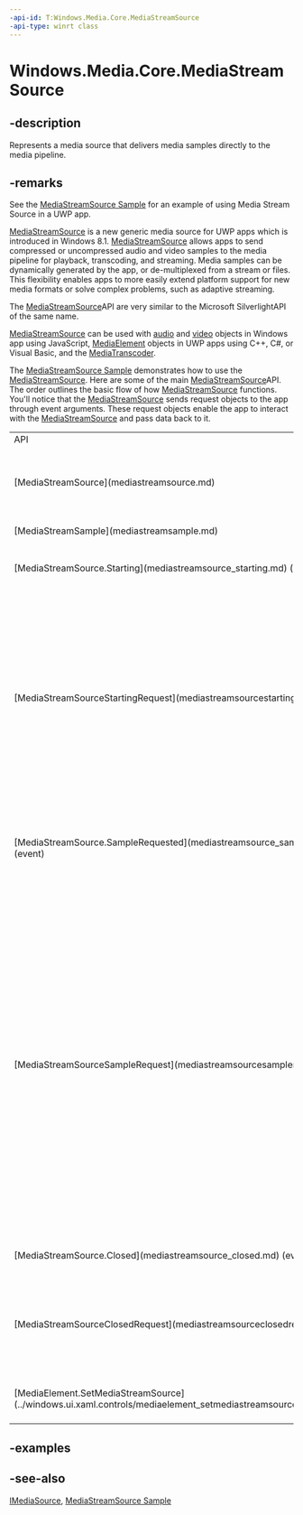 ```yaml
---
-api-id: T:Windows.Media.Core.MediaStreamSource
-api-type: winrt class
---
```


<!-- Class syntax.
public class MediaStreamSource : Windows.Media.Core.IMediaSource, Windows.Media.Core.IMediaStreamSource, Windows.Media.Core.IMediaStreamSource2, Windows.Media.Core.IMediaStreamSource3
-->

# Windows.Media.Core.MediaStreamSource

## -description
Represents a media source that delivers media samples directly to the media pipeline.

## -remarks
See the [MediaStreamSource Sample](http://go.microsoft.com/fwlink/p/?LinkID=309021) for an example of using Media Stream Source in a UWP app.

[MediaStreamSource](mediastreamsource.md) is a new generic media source for UWP apps which is introduced in Windows 8.1. [MediaStreamSource](mediastreamsource.md) allows apps to send compressed or uncompressed audio and video samples to the media pipeline for playback, transcoding, and streaming. Media samples can be dynamically generated by the app, or de-multiplexed from a stream or files. This flexibility enables apps to more easily extend platform support for new media formats or solve complex problems, such as adaptive streaming.

The [MediaStreamSource](mediastreamsource.md)API are very similar to the Microsoft SilverlightAPI of the same name.

[MediaStreamSource](mediastreamsource.md) can be used with [audio](https://msdn.microsoft.com/library/windows/apps/hh441227.aspx) and [video](https://msdn.microsoft.com/library/windows/apps/hh465962.aspx) objects in Windows app using JavaScript, [MediaElement](../windows.ui.xaml.controls/mediaelement.md) objects in UWP apps using C++, C#, or Visual Basic, and the [MediaTranscoder](../windows.media.transcoding/mediatranscoder.md).

 The [MediaStreamSource Sample](http://go.microsoft.com/fwlink/p/?LinkID=309021) demonstrates how to use the [MediaStreamSource](mediastreamsource.md). Here are some of the main [MediaStreamSource](mediastreamsource.md)API. The order outlines the basic flow of how [MediaStreamSource](mediastreamsource.md) functions. You'll notice that the [MediaStreamSource](mediastreamsource.md) sends request objects to the app through event arguments. These request objects enable the app to interact with the [MediaStreamSource](mediastreamsource.md) and pass data back to it.

<table>
   <tr><td>API</td><td>Description</td></tr>
   <tr><td>[MediaStreamSource](mediastreamsource.md)</td><td>Represents a media source that delivers media samples directly to the media pipeline. [MediaStreamSource](mediastreamsource.md) consumes [MediaStreamSample](mediastreamsample.md) objects that are provided by the application.</td></tr>
   <tr><td>[MediaStreamSample](mediastreamsample.md)</td><td>Represents a media sample used by the [MediaStreamSource](mediastreamsource.md).</td></tr>
   <tr><td>[MediaStreamSource.Starting](mediastreamsource_starting.md) (event)</td><td>The [MediaStreamSource](mediastreamsource.md) uses this event to notify the app that it is ready to start processing media data.</td></tr>
   <tr><td>[MediaStreamSourceStartingRequest](mediastreamsourcestartingrequest.md)</td><td>Represents a request from the [MediaStreamSource](mediastreamsource.md) that it is ready to start processing media data.

Apps should reply as soon as possible to this request by calling [SetActualStartPosition](mediastreamsourcestartingrequest_setactualstartposition_661405035.md) on the request. If an app needs to delay the [MediaStreamSource](mediastreamsource.md) from processing data, it can get an asynchronous deferral from [MediaStreamSourceStartingRequest.GetDeferral](mediastreamsourcestartingrequest_getdeferral_254836512.md). When the app is ready for the [MediaStreamSource](mediastreamsource.md) to start, it calls [Complete](mediastreamsourcestartingrequestdeferral_complete_1807836922.md) on the deferral object.

The starting request is accessed through the [MediaStreamSourceStartingEventArgs](mediastreamsourcestartingeventargs.md) that are passed to the [MediaStreamSource.Starting](mediastreamsource_starting.md) event handler.</td></tr>
   <tr><td>[MediaStreamSource.SampleRequested](mediastreamsource_samplerequested.md) (event)</td><td>The [MediaStreamSource](mediastreamsource.md) uses this event to notify the app that it is ready for a [MediaStreamSample](mediastreamsample.md).

Apps are required to register a handler for this event.</td></tr>
   <tr><td>[MediaStreamSourceSampleRequest](mediastreamsourcesamplerequest.md)</td><td>Represents a request from the [MediaStreamSource](mediastreamsource.md) for a new media sample. Setting the [Sample](mediastreamsourcesamplerequest_sample.md) property to the new [MediaStreamSample](mediastreamsample.md) triggers the [MediaStreamSource](mediastreamsource.md) to retrieve the media sample and continue processing the media data.

Apps should reply as soon as possible to this request. If an app needs time before sending the [MediaStreamSample](mediastreamsample.md), it can get an asynchronous deferral from [MediaStreamSourceSampleRequest.GetDeferral](mediastreamsourcesamplerequest_getdeferral_254836512.md). When the app is finished with the deferral, it calls [Complete](mediastreamsourcesamplerequestdeferral_complete_1807836922.md) on the deferral object.

The sample request is accessed through the [MediaStreamSourceSampleRequestedEventArgs](mediastreamsourcesamplerequestedeventargs.md) that are passed to the [MediaStreamSource.SampleRequest](mediastreamsource_samplerequested.md) event handler.

The app indicates it has reached the end of the stream by responding to a [MediaStreamSourceSampleRequest](mediastreamsourcesamplerequest.md) without providing a [MediaStreamSample](mediastreamsample.md), or by assigning the [MediaStreamSourceSampleRequest.Sample](mediastreamsourcesamplerequest_sample.md) property to **null**.</td></tr>
   <tr><td>[MediaStreamSource.Closed](mediastreamsource_closed.md) (event)</td><td>The [MediaStreamSource](mediastreamsource.md) uses this event to notify the app that it has shut down.</td></tr>
   <tr><td>[MediaStreamSourceClosedRequest](mediastreamsourceclosedrequest.md)</td><td>Represents a request from the [MediaStreamSource](mediastreamsource.md) that it has closed.

The close request is accessed through the [MediaStreamSourceClosedEventArgs](mediastreamsourceclosedeventargs.md) that are passed to the [MediaStreamSource.Closed](mediastreamsource_closed.md) event handler.</td></tr>
   <tr><td>[MediaElement.SetMediaStreamSource](../windows.ui.xaml.controls/mediaelement_setmediastreamsource_1064978867.md)</td><td>Sets the source of the [MediaElement](../windows.ui.xaml.controls/mediaelement.md) to a [MediaStreamSource](mediastreamsource.md).</td></tr>
</table>

## -examples

## -see-also
[IMediaSource](imediasource.md), [MediaStreamSource Sample](http://go.microsoft.com/fwlink/p/?LinkID=309021)
